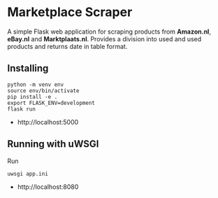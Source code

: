 # Marketplace Scraper

A simple Flask web application for scraping products from **Amazon.nl**, **eBay.nl** and **Marktplaats.nl**. Provides
a division into used and used products and returns date in table format.

## Installing

    python -m venv env
    source env/bin/activate
    pip install -e .
    export FLASK_ENV=development
    flask run

- http://localhost:5000

## Running with uWSGI

Run

    uwsgi app.ini

- http://localhost:8080

